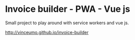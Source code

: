 # Invoice builder - PWA - Vue js

Small project to play around with service workers and vue js.

http://vinceumo.github.io/invoice-builder
